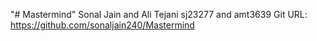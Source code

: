 "# Mastermind" 
Sonal Jain and Ali Tejani
sj23277 and amt3639
Git URL: https://github.com/sonaljain240/Mastermind
